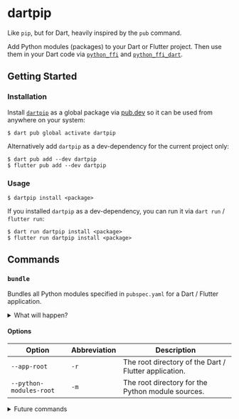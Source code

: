 # dartpip

Like `pip`, but for Dart, heavily inspired by the `pub` command.

Add Python modules (packages) to your Dart or Flutter project.
Then use them in your Dart code via [`python_ffi`](https://pub.dev/packages/python_ffi)
and [`python_ffi_dart`](https://pub.dev/packages/python_ffi_dart).

## Getting Started

### Installation

Install [`dartpip`](https://pub.dev/packages/dartpip) as a global package
via [pub.dev](https://pub.dev/) so it can be used from anywhere on your
system:

```shell
$ dart pub global activate dartpip
```

Alternatively add `dartpip` as a dev-dependency for the current project only:

```shell
$ dart pub add --dev dartpip
$ flutter pub add --dev dartpip
```

### Usage

```shell
$ dartpip install <package>
```

If you installed `dartpip` as a dev-dependency, you can run it via `dart run` / `flutter run`:

```shell
$ dart run dartpip install <package>
$ flutter run dartpip install <package>
```

## Commands

### `bundle`

Bundles all Python modules specified in `pubspec.yaml` for a Dart / Flutter application.

<details>
<summary>What will happen?</summary>

1. The `pubspec.yaml` file will be parsed and all Python modules will be
   collected. Python modules are specified in the `python_ffi` section.
2. The Python modules will be collected from the directory specified in the `python-modules-root`
   option.
3. For Flutter projects, the Python modules will be copied to the `python-modules` directory and
   added to the `assets` section of the `pubspec.yaml` file. For Dart projects, the Python modules
   will be embedded into a single `python_modules.g.dart` file and added to the `lib` directory.
4. For Flutter projects, all added Python modules will be registered to a `modules.json` file within
   the `python-modules` directory, and added to the `assets` section of the `pubspec.yaml` file.
   This allows for seamless integration with the `python_ffi` package. For Dart projects, all added
   Python modules will be registered to the `python_modules.g.dart` file within the `lib` directory.
   This file includes a `Map` of all Python modules and their sources encoded in a Dart constant to
   be used seamlessly by the `python_ffi_dart` package.

</details>

#### Options

| Option                  | Abbreviation | Description                                           |
|-------------------------|--------------|-------------------------------------------------------|
| `--app-root`            | `-r`         | The root directory of the Dart / Flutter application. |
| `--python-modules-root` | `-m`         | The root directory for the Python module sources.     |

<details>
<summary>Future commands</summary>

### `install`

Aliases: `add`

Adds a Python module to the current Dart / Flutter project.
</details>
